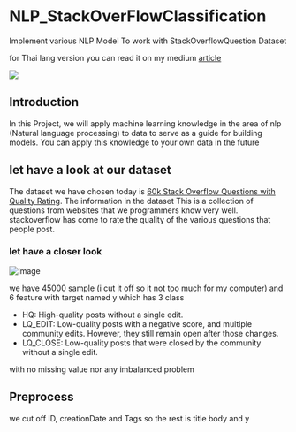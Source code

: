 # NLP_StackOverFlowClassification
Implement various NLP Model To work with StackOverflowQuestion Dataset

for Thai lang version you can read it on my medium [article](https://medium.com/@phaiphon_m/%E0%B8%81%E0%B8%B2%E0%B8%A3%E0%B9%83%E0%B8%8A%E0%B9%89-nlp-with-stackoverflow-question-quality-classification-161e7e1abe44) 

![](https://media1.tenor.com/m/bkx7ADV8vm0AAAAd/request-to-chat-gpt-request.gif)


## Introduction
In this Project, we will apply machine learning knowledge in the area of ​​nlp (Natural language processing) to data to serve as a guide for building models. You can apply this knowledge to your own data in the future

## let have a look at our dataset
The dataset we have chosen today is [60k Stack Overflow Questions with Quality Rating](https://www.kaggle.com/datasets/imoore/60k-stack-overflow-questions-with-quality-rate). The information in the dataset This is a collection of questions from websites that we programmers know very well. stackoverflow has come to rate the quality of the various questions that people post.

### let have a closer look
![image](https://github.com/Supmanzz555/NLP_StackOverFlowClassification/assets/83536257/1c9ae545-b4af-4d09-a317-2121e26117c3)

we have 45000 sample (i cut it off so it not too much for my computer) and 6 feature with target named y which has 3 class

- HQ: High-quality posts without a single edit.
- LQ_EDIT: Low-quality posts with a negative score, and multiple community edits. However, they still remain open after those changes.
- LQ_CLOSE: Low-quality posts that were closed by the community without a single edit.

with no missing value nor any imbalanced problem

## Preprocess
we cut off ID, creationDate and Tags so the rest is title body and y

